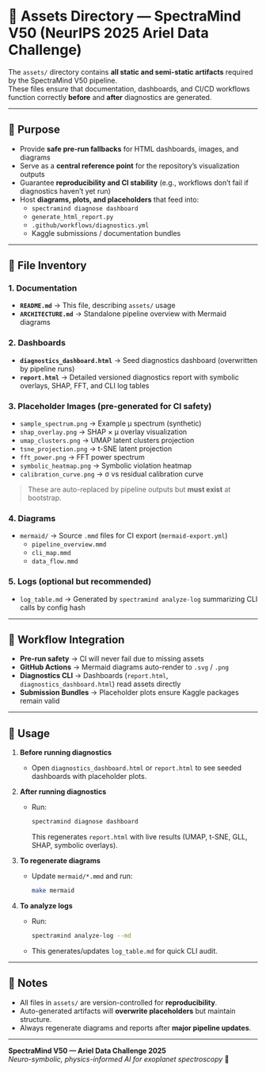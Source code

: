 # 📂 Assets Directory — SpectraMind V50 (NeurIPS 2025 Ariel Data Challenge)

The `assets/` directory contains **all static and semi-static artifacts** required by the SpectraMind V50 pipeline.  
These files ensure that documentation, dashboards, and CI/CD workflows function correctly **before** and **after** diagnostics are generated.

---

## 🎯 Purpose

- Provide **safe pre-run fallbacks** for HTML dashboards, images, and diagrams  
- Serve as a **central reference point** for the repository’s visualization outputs  
- Guarantee **reproducibility and CI stability** (e.g., workflows don’t fail if diagnostics haven’t yet run)  
- Host **diagrams, plots, and placeholders** that feed into:
  - `spectramind diagnose dashboard`
  - `generate_html_report.py`
  - `.github/workflows/diagnostics.yml`
  - Kaggle submissions / documentation bundles

---

## 📑 File Inventory

### 1. Documentation
- **`README.md`** → This file, describing `assets/` usage  
- **`ARCHITECTURE.md`** → Standalone pipeline overview with Mermaid diagrams  

### 2. Dashboards
- **`diagnostics_dashboard.html`** → Seed diagnostics dashboard (overwritten by pipeline runs)  
- **`report.html`** → Detailed versioned diagnostics report with symbolic overlays, SHAP, FFT, and CLI log tables  

### 3. Placeholder Images (pre-generated for CI safety)
- `sample_spectrum.png` → Example μ spectrum (synthetic)  
- `shap_overlay.png` → SHAP × μ overlay visualization  
- `umap_clusters.png` → UMAP latent clusters projection  
- `tsne_projection.png` → t-SNE latent projection  
- `fft_power.png` → FFT power spectrum  
- `symbolic_heatmap.png` → Symbolic violation heatmap  
- `calibration_curve.png` → σ vs residual calibration curve  

> These are auto-replaced by pipeline outputs but **must exist** at bootstrap.

### 4. Diagrams
- `mermaid/` → Source `.mmd` files for CI export (`mermaid-export.yml`)  
  - `pipeline_overview.mmd`  
  - `cli_map.mmd`  
  - `data_flow.mmd`  

### 5. Logs (optional but recommended)
- `log_table.md` → Generated by `spectramind analyze-log` summarizing CLI calls by config hash

---

## 🔄 Workflow Integration

- **Pre-run safety** → CI will never fail due to missing assets  
- **GitHub Actions** → Mermaid diagrams auto-render to `.svg` / `.png`  
- **Diagnostics CLI** → Dashboards (`report.html`, `diagnostics_dashboard.html`) read assets directly  
- **Submission Bundles** → Placeholder plots ensure Kaggle packages remain valid  

---

## 🚀 Usage

1. **Before running diagnostics**  
   - Open `diagnostics_dashboard.html` or `report.html` to see seeded dashboards with placeholder plots.  

2. **After running diagnostics**  
   - Run:  
     ```bash
     spectramind diagnose dashboard
     ```  
     This regenerates `report.html` with live results (UMAP, t-SNE, GLL, SHAP, symbolic overlays).  

3. **To regenerate diagrams**  
   - Update `mermaid/*.mmd` and run:  
     ```bash
     make mermaid
     ```  

4. **To analyze logs**  
   - Run:  
     ```bash
     spectramind analyze-log --md
     ```  
   - This generates/updates `log_table.md` for quick CLI audit.

---

## 📌 Notes

- All files in `assets/` are version-controlled for **reproducibility**.  
- Auto-generated artifacts will **overwrite placeholders** but maintain structure.  
- Always regenerate diagrams and reports after **major pipeline updates**.

---

**SpectraMind V50 — Ariel Data Challenge 2025**  
*Neuro-symbolic, physics-informed AI for exoplanet spectroscopy* 🌌